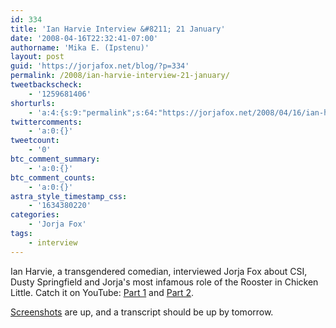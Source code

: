 ```yaml
---
id: 334
title: 'Ian Harvie Interview &#8211; 21 January'
date: '2008-04-16T22:32:41-07:00'
authorname: 'Mika E. (Ipstenu)'
layout: post
guid: 'https://jorjafox.net/blog/?p=334'
permalink: /2008/ian-harvie-interview-21-january/
tweetbackscheck:
    - '1259681406'
shorturls:
    - 'a:4:{s:9:"permalink";s:64:"https://jorjafox.net/2008/04/16/ian-harvie-interview-21-january/";s:7:"tinyurl";s:25:"http://tinyurl.com/noz6xa";s:4:"isgd";s:18:"http://is.gd/5355N";s:5:"bitly";s:20:"http://bit.ly/7wBw9q";}'
twittercomments:
    - 'a:0:{}'
tweetcount:
    - '0'
btc_comment_summary:
    - 'a:0:{}'
btc_comment_counts:
    - 'a:0:{}'
astra_style_timestamp_css:
    - '1634380220'
categories:
    - 'Jorja Fox'
tags:
    - interview
---
```


Ian Harvie, a transgendered comedian, interviewed Jorja Fox about CSI, Dusty Springfield and Jorja's most infamous role of the Rooster in Chicken Little.  Catch it on YouTube: <a href="http://youtube.com/watch?v=QOWDWpMjP3M">Part 1</a> and <a href="http://youtube.com/watch?v=w0H3MjsMySo">Part 2</a>.

<a href="https://jorjafox.net/gallery/tv/talkshow/20080121-ianharvie/">Screenshots</a> are up, and a transcript should be up by tomorrow.
